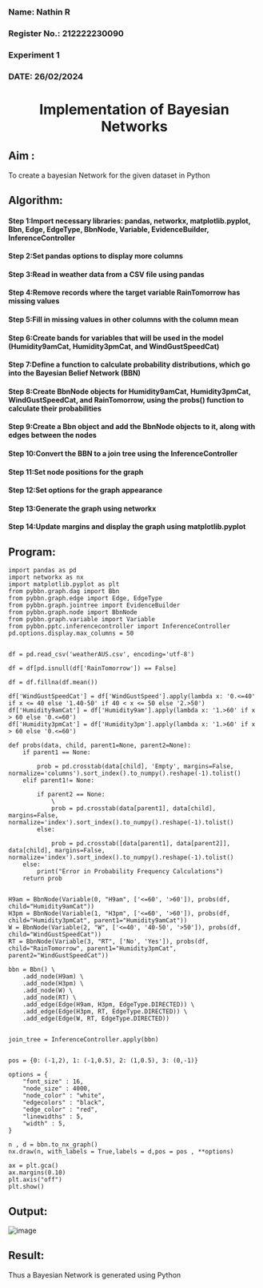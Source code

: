 <H3> Name: Nathin R </H3>
<H3>Register No.: 212222230090</H3>
<H3> Experiment 1</H3>
<H3>DATE: 26/02/2024</H3>
<H1 ALIGN=CENTER> Implementation of Bayesian Networks</H1>

## Aim :
To create a bayesian Network for the given dataset in Python
## Algorithm:
#### Step 1:Import necessary libraries: pandas, networkx, matplotlib.pyplot, Bbn, Edge, EdgeType, BbnNode, Variable, EvidenceBuilder, InferenceController<br/>
#### Step 2:Set pandas options to display more columns<br/>
#### Step 3:Read in weather data from a CSV file using pandas<br/>
#### Step 4:Remove records where the target variable RainTomorrow has missing values<br/>
#### Step 5:Fill in missing values in other columns with the column mean<br/>
#### Step 6:Create bands for variables that will be used in the model (Humidity9amCat, Humidity3pmCat, and WindGustSpeedCat)<br/>
#### Step 7:Define a function to calculate probability distributions, which go into the Bayesian Belief Network (BBN)<br/>
#### Step 8:Create BbnNode objects for Humidity9amCat, Humidity3pmCat, WindGustSpeedCat, and RainTomorrow, using the probs() function to calculate their probabilities<br/>
#### Step 9:Create a Bbn object and add the BbnNode objects to it, along with edges between the nodes<br/>
#### Step 10:Convert the BBN to a join tree using the InferenceController<br/>
#### Step 11:Set node positions for the graph<br/>
#### Step 12:Set options for the graph appearance<br/>
#### Step 13:Generate the graph using networkx<br/>
#### Step 14:Update margins and display the graph using matplotlib.pyplot<br/>

## Program:
```
import pandas as pd  
import networkx as nx  
import matplotlib.pyplot as plt  
from pybbn.graph.dag import Bbn
from pybbn.graph.edge import Edge, EdgeType
from pybbn.graph.jointree import EvidenceBuilder
from pybbn.graph.node import BbnNode
from pybbn.graph.variable import Variable
from pybbn.pptc.inferencecontroller import InferenceController
pd.options.display.max_columns = 50


df = pd.read_csv('weatherAUS.csv', encoding='utf-8')

df = df[pd.isnull(df['RainTomorrow']) == False]

df = df.fillna(df.mean())

df['WindGustSpeedCat'] = df['WindGustSpeed'].apply(lambda x: '0.<=40' if x <= 40 else '1.40-50' if 40 < x <= 50 else '2.>50')
df['Humidity9amCat'] = df['Humidity9am'].apply(lambda x: '1.>60' if x > 60 else '0.<=60')
df['Humidity3pmCat'] = df['Humidity3pm'].apply(lambda x: '1.>60' if x > 60 else '0.<=60')

def probs(data, child, parent1=None, parent2=None):
    if parent1 == None:
      
        prob = pd.crosstab(data[child], 'Empty', margins=False, normalize='columns').sort_index().to_numpy().reshape(-1).tolist()
    elif parent1!= None:
        
        if parent2 == None:
            \
            prob = pd.crosstab(data[parent1], data[child], margins=False, normalize='index').sort_index().to_numpy().reshape(-1).tolist()
        else:
           
            prob = pd.crosstab([data[parent1], data[parent2]], data[child], margins=False, normalize='index').sort_index().to_numpy().reshape(-1).tolist()
    else:
        print("Error in Probability Frequency Calculations")
    return prob


H9am = BbnNode(Variable(0, "H9am", ['<=60', '>60']), probs(df, child="Humidity9amCat"))
H3pm = BbnNode(Variable(1, "H3pm", ['<=60', '>60']), probs(df, child="Humidity3pmCat", parent1="Humidity9amCat"))
W = BbnNode(Variable(2, "W", ['<=40', '40-50', '>50']), probs(df, child="WindGustSpeedCat"))
RT = BbnNode(Variable(3, "RT", ['No', 'Yes']), probs(df, child="RainTomorrow", parent1="Humidity3pmCat", parent2="WindGustSpeedCat"))

bbn = Bbn() \
    .add_node(H9am) \
    .add_node(H3pm) \
    .add_node(W) \
    .add_node(RT) \
    .add_edge(Edge(H9am, H3pm, EdgeType.DIRECTED)) \
    .add_edge(Edge(H3pm, RT, EdgeType.DIRECTED)) \
    .add_edge(Edge(W, RT, EdgeType.DIRECTED))


join_tree = InferenceController.apply(bbn)


pos = {0: (-1,2), 1: (-1,0.5), 2: (1,0.5), 3: (0,-1)}

options = {
    "font_size" : 16,
    "node_size" : 4000,
    "node_color" : "white",
    "edgecolors" : "black",
    "edge_color" : "red",
    "linewidths" : 5,
    "width" : 5,
}

n , d = bbn.to_nx_graph()
nx.draw(n, with_labels = True,labels = d,pos = pos , **options)

ax = plt.gca()
ax.margins(0.10)
plt.axis("off")
plt.show()
```
## Output:
![image](https://github.com/NathinR/Ex1-AAI/assets/118679646/0af9f579-517f-445f-8b82-4e7e474d5941)

## Result:
   Thus a Bayesian Network is generated using Python

